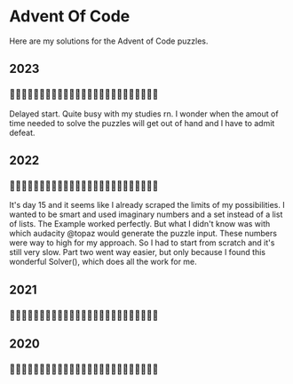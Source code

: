 # Advent Of Code

Here are my solutions for the Advent of Code puzzles.
## 2023
### 🎄🎄🎄🎄🌲🌲🌲🌲🌲🌲🌲🌲🌲🌲🌲🌲🌲🌲🌲🌲🌲🌲🌲🌲🌲
Delayed start. Quite busy with my studies rn. I wonder when the amout of time needed to solve the puzzles will get out of hand and I have to admit defeat.
## 2022
### 🎄🎄🎄🎄🎄🎄🎄🎄🎄🎄🎄🎄🎄🎄🎄🎄🎄🌲🌲🎄🌲🌲🌲🌲🌲
It's day 15 and it seems like I already scraped the limits of my possibilities. I wanted to be smart and used imaginary numbers and a set instead of a list of lists. The Example worked perfectly. But what I didn't know was with which audacity @topaz would generate the puzzle input. These numbers were way to high for my approach. So I had to start from scratch and it's still very slow. Part two went way easier, but only because I found this wonderful Solver(), which does all the work for me.
## 2021
### 🎄🎄🎄🎄🎄🌲🌲🌲🌲🌲🌲🌲🌲🌲🌲🌲🌲🌲🌲🌲🌲🌲🌲🌲🌲
## 2020
### 🎄🎄🌲🌲🌲🌲🌲🌲🌲🌲🌲🌲🌲🌲🌲🌲🌲🌲🌲🌲🌲🌲🌲🌲🌲
